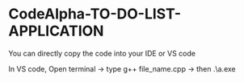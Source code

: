# CodeAlpha-TO-DO-LIST-APPLICATION

You can directly copy the code into your IDE or VS code

In VS code, Open terminal -> type g++ file_name.cpp -> then .\a.exe
